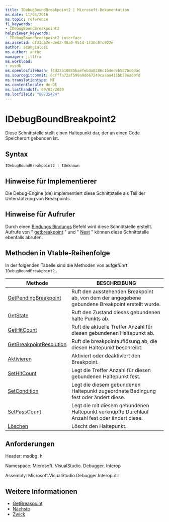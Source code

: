 ```yaml
---
title: IDebugBoundBreakpoint2 | Microsoft-Dokumentation
ms.date: 11/04/2016
ms.topic: reference
f1_keywords:
- IDebugBoundBreakpoint2
helpviewer_keywords:
- IDebugBoundBreakpoint2 interface
ms.assetid: df33c52e-ded2-48a0-951d-1f36c8fc922e
author: acangialosi
ms.author: anthc
manager: jillfra
ms.workload:
- vssdk
ms.openlocfilehash: f4d22b10085baefeb3a0286c1b4edcb5876c0dac
ms.sourcegitcommit: 6cfffa72af599a9d667249caaaa411bb28ea69fd
ms.translationtype: MT
ms.contentlocale: de-DE
ms.lasthandoff: 09/02/2020
ms.locfileid: "80735424"
---
```

# <a name="idebugboundbreakpoint2"></a>IDebugBoundBreakpoint2
Diese Schnittstelle stellt einen Haltepunkt dar, der an einen Code Speicherort gebunden ist.

## <a name="syntax"></a>Syntax

```
IDebugBoundBreakpoint2 : IUnknown
```

## <a name="notes-for-implementers"></a>Hinweise für Implementierer
 Die Debug-Engine (de) implementiert diese Schnittstelle als Teil der Unterstützung von Breakpoints.

## <a name="notes-for-callers"></a>Hinweise für Aufrufer
 Durch einen [Bindungs Bindungs](../../../extensibility/debugger/reference/idebugpendingbreakpoint2-bind.md) Befehl wird diese Schnittstelle erstellt. Aufrufe von " [getbreakpoint](../../../extensibility/debugger/reference/idebugbreakpointunboundevent2-getbreakpoint.md) " und " [Next](../../../extensibility/debugger/reference/ienumdebugboundbreakpoints2-next.md) " können diese Schnittstelle ebenfalls abrufen.

## <a name="methods-in-vtable-order"></a>Methoden in Vtable-Reihenfolge
 In der folgenden Tabelle sind die Methoden von aufgeführt `IDebugBoundBreakpoint2` .

|Methode|BESCHREIBUNG|
|------------|-----------------|
|[GetPendingBreakpoint](../../../extensibility/debugger/reference/idebugboundbreakpoint2-getpendingbreakpoint.md)|Ruft den ausstehenden Breakpoint ab, von dem der angegebene gebundene Breakpoint erstellt wurde.|
|[GetState](../../../extensibility/debugger/reference/idebugboundbreakpoint2-getstate.md)|Ruft den Zustand dieses gebundenen halte Punkts ab.|
|[GetHitCount](../../../extensibility/debugger/reference/idebugboundbreakpoint2-gethitcount.md)|Ruft die aktuelle Treffer Anzahl für diesen gebundenen Haltepunkt ab.|
|[GetBreakpointResolution](../../../extensibility/debugger/reference/idebugboundbreakpoint2-getbreakpointresolution.md)|Ruft die breakpointauflösung ab, die diesen Haltepunkt beschreibt.|
|[Aktivieren](../../../extensibility/debugger/reference/idebugboundbreakpoint2-enable.md)|Aktiviert oder deaktiviert den Breakpoint.|
|[SetHitCount](../../../extensibility/debugger/reference/idebugboundbreakpoint2-sethitcount.md)|Legt die Treffer Anzahl für diesen gebundenen Haltepunkt fest.|
|[SetCondition](../../../extensibility/debugger/reference/idebugboundbreakpoint2-setcondition.md)|Legt die diesem gebundenen Haltepunkt zugeordnete Bedingung fest oder ändert diese.|
|[SetPassCount](../../../extensibility/debugger/reference/idebugboundbreakpoint2-setpasscount.md)|Legt die mit diesem gebundenen Haltepunkt verknüpfte Durchlauf Anzahl fest oder ändert diese.|
|[Löschen](../../../extensibility/debugger/reference/idebugboundbreakpoint2-delete.md)|Löscht den Haltepunkt.|

## <a name="requirements"></a>Anforderungen
 Header: msdbg. h

 Namespace: Microsoft. VisualStudio. Debugger. Interop

 Assembly: Microsoft.VisualStudio.Debugger.Interop.dll

## <a name="see-also"></a>Weitere Informationen
- [GetBreakpoint](../../../extensibility/debugger/reference/idebugbreakpointunboundevent2-getbreakpoint.md)
- [Nächste](../../../extensibility/debugger/reference/ienumdebugboundbreakpoints2-next.md)
- [Zwick](../../../extensibility/debugger/reference/idebugpendingbreakpoint2-bind.md)

